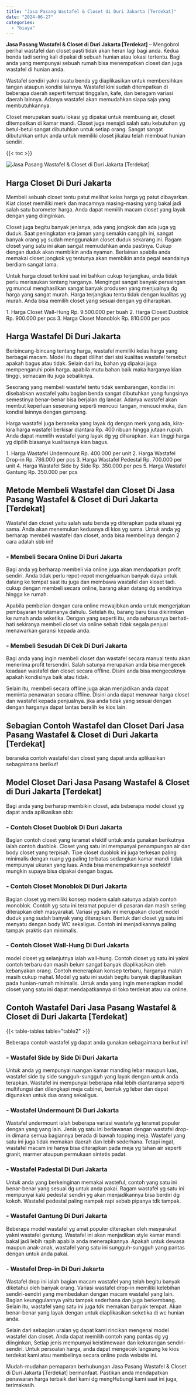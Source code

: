 ```yaml
---
title: "Jasa Pasang Wastafel & Closet di Duri Jakarta [Terdekat]"
date: "2024-06-27"
categories: 
  - "biaya"
---
```


**Jasa Pasang Wastafel & Closet di Duri Jakarta \[Terdekat\]** – Mengobrol perihal wastafel dan closet pasti tidak akan heran lagi bagi anda. Kedua benda tadi sering kali dipakai di sebuah hunian atau lokasi tertentu. Bagi anda yang mempunyai sebuah rumah bisa menempatkan closet dan juga wastafel di hunian anda.

Wastafel sendiri yakni suatu benda yg diaplikasikan untuk membersihkan tangan ataupun kondisi lainnya. Wastafel kini sudah ditempatkan di beberapa daerah seperti tempat tinggalan, kafe, dan beragam variasi daerah lainnya. Adanya wastafel akan memudahkan siapa saja yang membutuhkannya.

Closet merupakan suatu lokasi yg dipakai untuk membuang air, closet ditempatkan di kamar mandi. Closet juga menajdi salah satu kebutuhan yg betul-betul sangat dibutuhkan untuk setiap orang. Sangat sangat dibutuhkan untuk anda untuk memiliki closet jikalau telah membuat hunian sendiri.

{{< toc >}}

![Jasa Pasang Wastafel & Closet di Duri Jakarta [Terdekat]](/images/wastafel-closet-murah29.png)

## Harga Closet Di Duri Jakarta

Membeli sebuah closet tentu patut melihat kelas harga yg patut dibayarkan. Kiat closet memiliki merk dan macamnya masing-masing yang bakal jadi salah satu barometer harga. Anda dapat memilih macam closet yang layak dengan yang diinginkan.

Closet juga begitu banyak jenisnya, ada yang jongkok dan ada juga yg duduk. Saat peningkatan era jaman yang semakin canggih ini, sangat banyak orang yg sudah menggunakan closet duduk sekarang ini. Ragam closet yang satu ini akan sangat memudahkan anda pastinya. Cukup dengan duduk akan membikin anda nyaman. Berlainan apabila anda memakai closet jongkok yg tentunya akan membikin anda pegal seandainya berdiam sangat lama.

Untuk harga closet terkini saat ini bahkan cukup terjangkau, anda tidak perlu merisaukan tentang harganya. Mengingat sangat banyak persaingan yg muncul menghasilkan sangat banyak produsen yang menjualnya dg harga yang sangat murah. Harga terjangkau tentu tidak dengan kualitas yg murah. Anda bisa memilih closet yang sesuai dengan yg diharapkan.

1\. Harga Closet Wall-Hung Rp. 9.500.000 per buah 2. Harga Closet Duoblok Rp. 900.000 per pcs 3. Harga Closet Monoblok Rp. 810.000 per pcs

## Harga Wastafel Di Duri Jakarta

Berbincang-bincang tentang harga, wastafel memiliki kelas harga yang berbagai macam. Model itu dapat dilihat dari sisi kualitas wastafel tersebut apakah bagus atau tidak. Selain dari itu, bahan yg dipakai juga mempengaruhi poin harga. apabila mutu bahan baik maka harganya kian tinggi, semacam itu juga sebaliknya.

Sesorang yang membeli wastafel tentu tidak sembarangan, kondisi ini disebabkan wastafel yaitu bagian benda sangat dibutuhkan yang fungsinya semestinya benar-benar bisa berjalan dg lancar. Adanya wastafel akan membut keperluan seseorang seperti mencuci tangan, mencuci muka, dan kondisi lainnya dengan gampang.

Harga wastafel juga beraneka yang layak dg dengan merk yang ada, kira-kira harga wastafel berkisar diantara Rp. 400 ribuan hingga jutaan rupiah. Anda dapat memilih wastafel yang layak dg yg diharapkan. kian tinggi harga yg dipilih biasanya kualitasnya kian bagus.

1\. Harga Wastafel Undermount Rp. 400.000 per unit 2. Harga Wastafel Drop-in Rp. 786.000 per pcs 3. Harga Wastafel Pedestal Rp. 700.000 per unit 4. Harga Wastafel Side by Side Rp. 350.000 per pcs 5. Harga Wastafel Gantung Rp. 350.000 per pcs

## Metode Membeli Wastafel dan Closet Di Jasa Pasang Wastafel & Closet di Duri Jakarta \[Terdekat\]

Wastafel dan closet yaitu salah satu benda yg diterapkan pada situasi yg sama. Anda akan menemukan keduanya di kios yg sama. Untuk anda yg berharap membeli wastafel dan closet, anda bisa membelinya dengan 2 cara adalah sbb ini!

### \- Membeli Secara Online Di Duri Jakarta

Bagi anda yg berharap membeli via online juga akan mendapatkan profit sendiri. Anda tidak perlu repot-repot mengeluarkan banyak daya untuk datang ke tempat saat itu juga dan membawa wastafel dan kloset tadi. cukup dengan membeli secara online, barang akan datang dg sendirinya hingga ke rumah.

Apabila pembelian dengan cara online mewajibkan anda untuk mengerjakan pembayaran terutamanya dahulu. Setelah itu, barang baru bisa dikirimkan ke rumah anda seketika. Dengan yang seperti itu, anda seharusnya berhati-hati sekiranya membeli closet via online sebab tidak segala penjual menawarkan garansi kepada anda.

### \- Membeli Sesudah Di Cek Di Duri Jakarta

Bagi anda yang ingin membeli closet dan wastafel secara manual tentu akan menerima profit tersendiri. Salah satunya merupakan anda bisa mengecek keadaan wastafel dan closet secara offline. Disini anda bisa mengeceknya apakah kondisinya baik atau tidak.

Selain itu, membeli secara offline juga akan menjadikan anda dapat meminta penawaran secara offline. Disini anda dapat menawar harga closet dan wastafel kepada penjualnya. jika anda tidak yang sesuai dengan dengan harganya dapat lantas beralih ke kios lain.

## Sebagian Contoh Wastafel dan Closet Dari Jasa Pasang Wastafel & Closet di Duri Jakarta \[Terdekat\]

beraneka contoh wastafel dan closet yang dapat anda aplikasikan sebagaimana berikut!

## Model Closet Dari Jasa Pasang Wastafel & Closet di Duri Jakarta \[Terdekat\]

Bagi anda yang berharap membikin closet, ada beberapa model closet yg dapat anda aplikasikan sbb:

### \- Contoh Closet Duoblok Di Duri Jakarta

Bagian contoh closet yang teramat efektif untuk anda gunakan berikutnya ialah contoh duoblok. Closet yang satu ini mempunyai penampungan air dan body closet yang terpisah. Tipe closet duoblok ini juga terkesan paling minimalis dengan ruang yg paling terbatas sedangkan kamar mandi tidak mempunyai ukuran yang luas. Anda bisa menempatkannya seefektif mungkin supaya bisa dipakai dengan bagus.

### \- Contoh Closet Monoblok Di Duri Jakarta

Bagian closet yg memiliki konsep modern salah satunya adalah contoh monoblok. Contoh yg satu ini teramat populer di pasaran dan masih sering diterapkan oleh masyarakat. Variasi yg satu ini merupakan closet model duduk yang sudah banyak yang diterapkan. Bentuk dari closet yg satu ini menyatu dengan body WC sekaligus. Contoh ini menjadikannya paling tampak praktis dan minimalis.

### \- Contoh Closet Wall-Hung Di Duri Jakarta

model closet yg selanjutnya ialah wall-hung. Contoh closet yg satu ini yakni contoh terbaru dan masih belum sangat banyak diaplikasikan oleh kebanyakan orang. Contoh menerapkan konsep terbaru, harganya malah masih cukup mahal. Model yg satu ini sudah begitu banyak diaplikasikan pada hunian-rumah minimalis. Untuk anda yang ingin menerapkan model closet yang satu ini dapat mendapatkannya di toko terdekat atau via online.

## Contoh Wastafel Dari Jasa Pasang Wastafel & Closet di Duri Jakarta \[Terdekat\]

{{< table-tables table="table2" >}}

Beberapa contoh wastafel yg dapat anda gunakan sebagaimana berikut ini!

### \- Wastafel Side by Side Di Duri Jakarta

Untuk anda yg mempunyai ruangan kamar manding lebar maupun luas, wastafel side by side sungguh-sungguh yang layak dengan untuk anda terapkan. Wastafel ini mempunyai beberapa nilai lebih diantaranya seperti multifungsi dan dilengkapi meja cabinet, bentuk yg lebar dan dapat digunakan untuk dua orang sekaligus.

### \- Wastafel Undermount Di Duri Jakarta

Wastafel undermount ialah beberapa variasi wastafe yg teramat populer dengan yang yang lain. Jenis yg satu ini berlawanan dengan wastafel drop-in dimana semua bagiannya berada di bawah topping meja. Wastafel yang satu ini juga tidak memakan daerah dan lebih sederhana. Tetapi ingat, wastafel macam ini hanya bisa diterapkan pada meja yg tahan air seperti granit, marmer ataupun permukaan sintetis padat.

### \- Wastafel Padestal Di Duri Jakarta

Untuk anda yang berkeinginan memakai wasteful, contoh yang satu ini benar-benar yang sesuai dg untuk anda pakai. Ragam wastafel yg satu ini mempunyai kaki pedestal sendiri yg akan menjadikannya bisa berdiri dg kokoh. Wastafel pedestal paling nampak rapi sebab pipanya tdk tampak.

### \- Wastafel Gantung Di Duri Jakarta

Beberapa model wastafel yg amat populer diterapkan oleh masyarakat yakni wastafel gantung. Wastafel ini akan menjadikan style kamar mandi bakal jadi lebih rapih apabila anda menerapkannya. Apakah untuk dewasa maupun anak-anak, wastafel yang satu ini sungguh-sungguh yang pantas dengan untuk anda pakai.

### \- Wastafel Drop-in Di Duri Jakarta

Wastafel drop ini ialah bagian macam wastafel yang telah begitu banyak diketahui oleh banyak orang. Variasi wastafel drop-in memiliki kelebihan sendiri-sendiri yang membedakan dengan macam wastafel yang lain. Bagian keunggulannya yaitu tampak sederhana dan juga berkembang. Selain itu, wastafel yang satu ini juga tdk memakan banyak tempat. Akan benar-benar yang layak dengan untuk diaplikasikan seketika di wc hunian anda.

Selain dari sebagian uraian yg dapat kami rincikan mengenai model wastafel dan closet. Anda dapat memilih contoh yang pantas dg yg diinginkan, Setiap jenis mempunyai keistimewaan dan kekurangan sendiri-sendiri. Untuk persoalan harga, anda dapat mengecek langsung ke kios terdekat kami atau membelinya secara online pada website ini.

Mudah-mudahan pemaparan berhubungan Jasa Pasang Wastafel & Closet di Duri Jakarta \[Terdekat\] bermanfaat. Pastikan anda mendapatkan penawaran harga terbaik dari kami dg mengHubungi kami saat ini juga, terimakasih.

